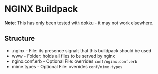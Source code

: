 # NGINX Buildpack

**Note**: This has only been tested with [dokku](https://github.com/progrium/dokku) - it may not work elsewhere.

## Structure
* .nginx - File: its presence signals that this buildpack should be used
* www - Folder: holds all files to be served by nginx
* nginx.conf.erb - Optional File: overrides `conf/nginx.conf.erb`
* mime.types - Optional File: overrides `conf/mime.types`
